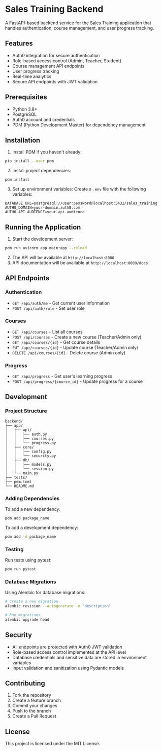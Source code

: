 # Sales Training Backend

A FastAPI-based backend service for the Sales Training application that handles authentication, course management, and user progress tracking.

## Features

- Auth0 integration for secure authentication
- Role-based access control (Admin, Teacher, Student)
- Course management API endpoints
- User progress tracking
- Real-time analytics
- Secure API endpoints with JWT validation

## Prerequisites

- Python 3.8+
- PostgreSQL
- Auth0 account and credentials
- PDM (Python Development Master) for dependency management

## Installation

1. Install PDM if you haven't already:
```bash
pip install --user pdm
```

2. Install project dependencies:
```bash
pdm install
```

3. Set up environment variables:
Create a `.env` file with the following variables:
```
DATABASE_URL=postgresql://user:password@localhost:5432/sales_training
AUTH0_DOMAIN=your-domain.auth0.com
AUTH0_API_AUDIENCE=your-api-audience
```

## Running the Application

1. Start the development server:
```bash
pdm run uvicorn app.main:app --reload
```

2. The API will be available at `http://localhost:8000`
3. API documentation will be available at `http://localhost:8000/docs`

## API Endpoints

### Authentication
- `GET /api/auth/me` - Get current user information
- `POST /api/auth/role` - Set user role

### Courses
- `GET /api/courses` - List all courses
- `POST /api/courses` - Create a new course (Teacher/Admin only)
- `GET /api/courses/{id}` - Get course details
- `PUT /api/courses/{id}` - Update course (Teacher/Admin only)
- `DELETE /api/courses/{id}` - Delete course (Admin only)

### Progress
- `GET /api/progress` - Get user's learning progress
- `POST /api/progress/{course_id}` - Update progress for a course

## Development

### Project Structure
```
backend/
├── app/
│   ├── api/
│   │   ├── auth.py
│   │   ├── courses.py
│   │   └── progress.py
│   ├── core/
│   │   ├── config.py
│   │   └── security.py
│   ├── db/
│   │   ├── models.py
│   │   └── session.py
│   └── main.py
├── tests/
├── pdm.toml
└── README.md
```

### Adding Dependencies

To add a new dependency:
```bash
pdm add package_name
```

To add a development dependency:
```bash
pdm add -d package_name
```

### Testing

Run tests using pytest:
```bash
pdm run pytest
```

### Database Migrations

Using Alembic for database migrations:
```bash
# Create a new migration
alembic revision --autogenerate -m "description"

# Run migrations
alembic upgrade head
```

## Security

- All endpoints are protected with Auth0 JWT validation
- Role-based access control implemented at the API level
- Database credentials and sensitive data are stored in environment variables
- Input validation and sanitization using Pydantic models

## Contributing

1. Fork the repository
2. Create a feature branch
3. Commit your changes
4. Push to the branch
5. Create a Pull Request

## License

This project is licensed under the MIT License.
